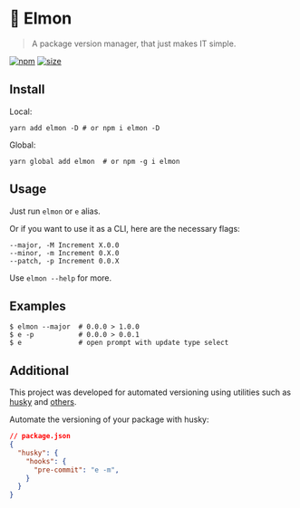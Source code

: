 # 🍋 Elmon
> A package version manager, that just makes IT simple.

[![npm](https://img.shields.io/npm/v/elmon?style=plastic)](https://www.npmjs.com/package/elmon)
[![size](https://img.shields.io/bundlephobia/minzip/elmon?style=plastic)](https://www.npmjs.com/package/elmon)

## Install

Local:

`yarn add elmon -D # or npm i elmon -D`

Global:

`yarn global add elmon  # or npm -g i elmon`

## Usage

Just run `elmon` or `e` alias.

Or if you want to use it as a CLI, here are the necessary flags:

```shell
--major, -M Increment X.0.0
--minor, -m Increment 0.X.0
--patch, -p Increment 0.0.X
```

Use `elmon --help` for more.

## Examples

```
$ elmon --major  # 0.0.0 > 1.0.0
$ e -p           # 0.0.0 > 0.0.1
$ e              # open prompt with update type select
```

## Additional

This project was developed for automated versioning using utilities
such as [husky](https://github.com/typicode/husky)
and [others](https://github.com/topics/git-hooks).

Automate the versioning of your package with husky:

```json
// package.json
{
  "husky": {
    "hooks": {
      "pre-commit": "e -m",
    }
  }
}
```
